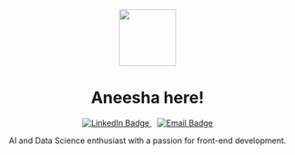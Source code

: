 <div id="header" align="center">
  <img src="https://i.giphy.com/media/v1.Y2lkPTc5MGI3NjExNDR6aXoycGJvamZxbGlrdGd4dnVyc3B3bm03a2V1eDIzNmNwY2NuciZlcD12MV9pbnRlcm5hbF9naWZfYnlfaWQmY3Q9cw/BiSeh1hFJ2waKPld1p/giphy.gif" width="100"/>
  
  <h1>Aneesha here!</h1>
  
  <div id="badges" align="center">
    <a href="https://www.linkedin.com/in/aneesha-shaju/" style="margin-right: 10px;">
      <img src="https://img.shields.io/badge/LinkedIn-blue?style=for-the-badge&logo=linkedIn&logoColor=white" alt="LinkedIn Badge"/>
    </a>
    <a href="mailto:aneeshashaju4@gmail.com">
      <img src="https://img.shields.io/badge/gmail-red?style=for-the-badge&logo=gmail&logoColor=white" alt="Email Badge"/>
    </a>
  </div>
  
  <p>AI and Data Science enthusiast with a passion for front-end development.</p>
</div>


